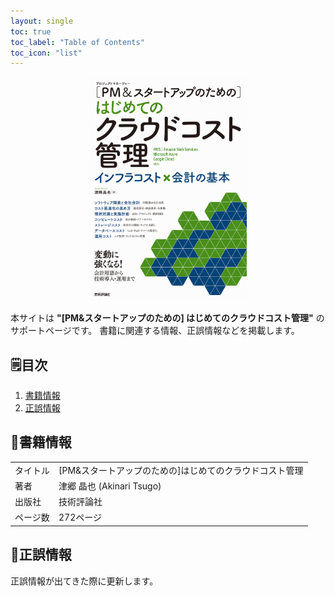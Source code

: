 ```yaml
---
layout: single
toc: true
toc_label: "Table of Contents"
toc_icon: "list"
---
```


<div style="text-align: center;">
<img src="./assets/images/book-cover.png" style="width: 50%;"/>
</div>



本サイトは **"[PM&amp;スタートアップのための] はじめてのクラウドコスト管理"** のサポートページです。
書籍に関連する情報、正誤情報などを掲載します。

## 🗒️目次

1. [書籍情報](#書籍情報)
1. [正誤情報](#正誤情報)


## 📖書籍情報

<table style="border: none;">
  <tr>
    <td>タイトル</td>
    <td>[PM&amp;スタートアップのための]はじめてのクラウドコスト管理</td>
  </tr>
  <tr>
    <td>著者</td>
    <td>津郷 晶也 (Akinari Tsugo)</td>
  </tr>
  <tr>
    <td>出版社</td>
    <td>技術評論社</td>
  </tr>
  <tr>
    <td>ページ数</td>
    <td>272ページ</td>
  </tr>
</table>


## 📝正誤情報

正誤情報が出てきた際に更新します。



